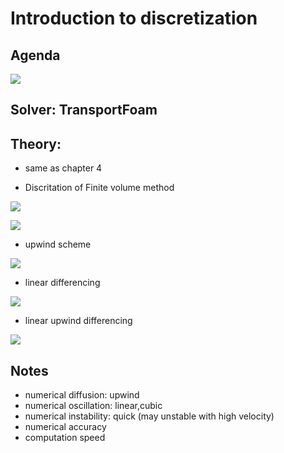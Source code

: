 # Introduction to discretization

## Agenda

![](img/5.discretization_2020-08-31-22-01-19.png)

## Solver: TransportFoam

## Theory:

- same as chapter 4

- Discritation of Finite volume method

![](img/5.discretization_2020-08-31-22-05-54.png)

![](img/5.discretization_2020-08-31-22-08-03.png)

- upwind scheme

![](img/5.discretization_2020-08-31-22-10-21.png)

- linear differencing

![](img/5.discretization_2020-08-31-22-12-22.png)

- linear upwind differencing

![](img/5.discretization_2020-08-31-22-13-41.png)

## Notes

- numerical diffusion: upwind
- numerical oscillation: linear,cubic
- numerical instability: quick (may unstable with high velocity)
- numerical accuracy
- computation speed
